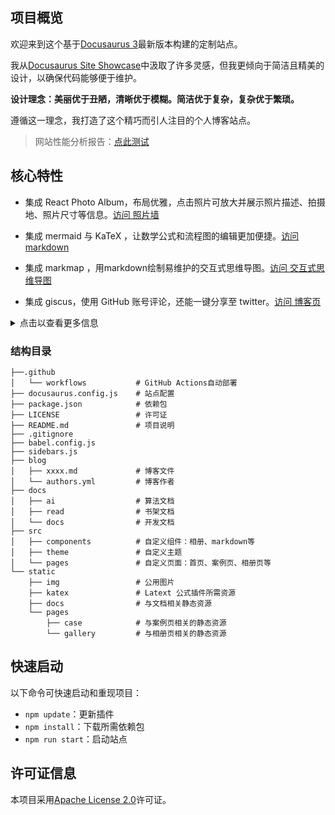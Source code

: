 ## 项目概览

欢迎来到这个基于[Docusaurus 3](https://docusaurus.io/)最新版本构建的定制站点。

我从[Docusaurus Site Showcase](https://docusaurus.io/showcase)中汲取了许多灵感，但我更倾向于简洁且精美的设计，以确保代码能够便于维护。

**设计理念：美丽优于丑陋，清晰优于模糊。简洁优于复杂，复杂优于繁琐。**

遵循这一理念，我打造了这个精巧而引人注目的个人博客站点。

> 网站性能分析报告：[点此测试](https://pagespeed.web.dev/)

## 核心特性

- 集成 React Photo Album，布局优雅，点击照片可放大并展示照片描述、拍摄地、照片尺寸等信息。[访问 照片墙](https://jiangmiemie.com/gallery/)

- 集成 mermaid 与 KaTeX ，让数学公式和流程图的编辑更加便捷。[访问 markdown](https://jiangmiemie.com/docs/编程外的基础/Markdown备忘录/)

- 集成 markmap ，用markdown绘制易维护的交互式思维导图。[访问 交互式思维导图](https://jiangmiemie.com/read/)

- 集成 giscus，使用 GitHub 账号评论，还能一键分享至 twitter。[访问 博客页](https://jiangmiemie.com/blog/)

<details>
  <summary>点击以查看更多信息</summary>

- 集成 infinum，轻松创建个人案例页，优雅展示个人作品。[访问 个案页](https://jiangmiemie.com/case/)

- RSS 订阅，支持博客的 RSS 订阅。访问[访问 RSS](https://jiangmiemie.com/blog/rss.xml)即可订阅。

- 支持生成静态站点，托管至 GitHub Page。[查看 workflows](.github\workflows\updata.yml)

- Algolia 全局搜索，支持站内搜索，帮助你快速找到所需内容，如需配置可在`docusaurus.config.js`中搜索`Algolia`。

- Google Analytics，可查看网站访问情况，如需配置可在`docusaurus.config.js`中搜索`gtag`。

- 公告栏 (announcementBar)，允许在设置一个公告，如需配置可在`docusaurus.config.js`中搜索`announcementBar`。

- 自动明暗模式切换，评论组件、画布、相册都实现了明暗优化。如允许用户主动切换，可在`docusaurus.config.js`中搜索`明暗切换按钮`。

- PWA (Progressive Web App)，让使用网页像使用原生应用一样，可在`docusaurus.config.js`中搜索`pwa`。

- ~~i18n，多语言，但会使构建包体积倍数增长，影响 github-page 部署~~。
</details>

### 结构目录

```
├──.github
│   └── workflows           # GitHub Actions自动部署
├── docusaurus.config.js    # 站点配置
├── package.json            # 依赖包
├── LICENSE                 # 许可证
├── README.md               # 项目说明
├── .gitignore
├── babel.config.js
├── sidebars.js
├── blog
│   ├── xxxx.md             # 博客文件
│   └── authors.yml         # 博客作者
├── docs
│   ├── ai                  # 算法文档
│   ├── read                # 书架文档
│   └── docs                # 开发文档
├── src
│   ├── components          # 自定义组件：相册、markdown等
│   ├── theme               # 自定义主题
│   └── pages               # 自定义页面：首页、案例页、相册页等
└── static
    ├── img                 # 公用图片
    ├── katex               # Latext 公式插件所需资源
    ├── docs                # 与文档相关静态资源
    └── pages
        ├── case            # 与案例页相关的静态资源
        └── gallery         # 与相册页相关的静态资源
```

## 快速启动

以下命令可快速启动和重现项目：

- `npm update`：更新插件
- `npm install`：下载所需依赖包
- `npm run start`：启动站点

## 许可证信息

本项目采用[Apache License 2.0](LICENSE)许可证。